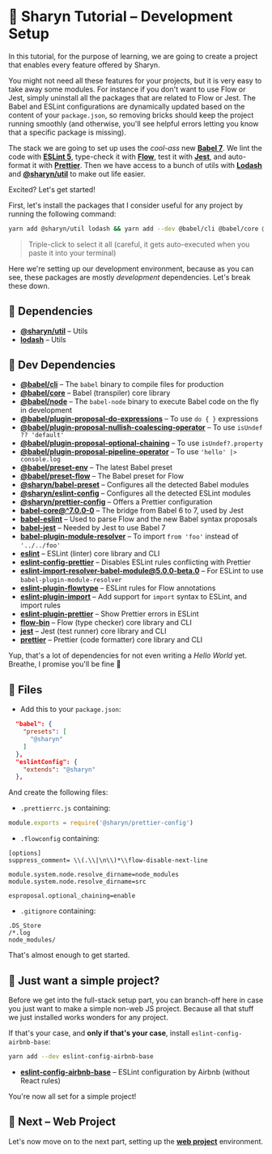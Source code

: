 # 🌹 Sharyn Tutorial – Development Setup

In this tutorial, for the purpose of learning, we are going to create a project that enables every feature offered by Sharyn.

You might not need all these features for your projects, but it is very easy to take away some modules. For instance if you don't want to use Flow or Jest, simply uninstall all the packages that are related to Flow or Jest. The Babel and ESLint configurations are dynamically updated based on the content of your `package.json`, so removing bricks should keep the project running smoothly (and otherwise, you'll see helpful errors letting you know that a specific package is missing).

The stack we are going to set up uses the _cool-ass_ new [**Babel 7**](https://medium.freecodecamp.org/were-nearing-the-7-0-babel-release-here-s-all-the-cool-stuff-we-ve-been-doing-8c1ade684039). We lint the code with [**ESLint 5**](https://eslint.org/docs/user-guide/migrating-to-5.0.0), type-check it with [**Flow**](https://flow.org/en/), test it with [**Jest**](https://jestjs.io/), and auto-format it with [**Prettier**](https://prettier.io/). Then we have access to a bunch of utils with [**Lodash**](https://lodash.com/) and [**@sharyn/util**](https://github.com/sharynjs/sharyn/tree/master/packages/util) to make out life easier.

Excited? Let's get started!

First, let's install the packages that I consider useful for any project by running the following command:

```bash
yarn add @sharyn/util lodash && yarn add --dev @babel/cli @babel/core @babel/node @babel/plugin-proposal-do-expressions @babel/plugin-proposal-nullish-coalescing-operator @babel/plugin-proposal-optional-chaining @babel/plugin-proposal-pipeline-operator @babel/preset-env @babel/preset-flow @sharyn/babel-preset @sharyn/eslint-config @sharyn/prettier-config babel-core@^7.0.0-0 babel-eslint babel-jest babel-plugin-module-resolver eslint eslint-config-prettier eslint-import-resolver-babel-module@5.0.0-beta.0 eslint-plugin-flowtype eslint-plugin-import eslint-plugin-prettier flow-bin jest prettier
```

> Triple-click to select it all (careful, it gets auto-executed when you paste it into your terminal)

Here we're setting up our development environment, because as you can see, these packages are mostly _development_ dependencies. Let's break these down.

## 🌹 Dependencies

- [**@sharyn/util**](https://github.com/sharynjs/sharyn/tree/master/packages/util) – Utils
- [**lodash**](https://lodash.com/) – Utils

## 🌹 Dev Dependencies

- [**@babel/cli**](https://github.com/babel/babel/tree/master/packages/babel-cli) – The `babel` binary to compile files for production
- [**@babel/core**](https://github.com/babel/babel/tree/master/packages/babel-core) – Babel (transpiler) core library
- [**@babel/node**](https://github.com/babel/babel/tree/master/packages/babel-node) – The `babel-node` binary to execute Babel code on the fly in development
- [**@babel/plugin-proposal-do-expressions**](https://github.com/babel/babel/tree/master/packages/babel-plugin-proposal-do-expressions) – To use `do { }` expressions
- [**@babel/plugin-proposal-nullish-coalescing-operator**](https://github.com/babel/babel/tree/master/packages/babel-plugin-proposal-nullish-coalescing-operator) – To use `isUndef ?? 'default'`
- [**@babel/plugin-proposal-optional-chaining**](https://github.com/babel/babel/tree/master/packages/babel-plugin-proposal-optional-chaining) – To use `isUndef?.property`
- [**@babel/plugin-proposal-pipeline-operator**](https://github.com/babel/babel/tree/master/packages/babel-plugin-proposal-pipeline-operator) – To use `'hello' |> console.log`
- [**@babel/preset-env**](https://github.com/babel/babel/tree/master/packages/babel-preset-env) – The latest Babel preset
- [**@babel/preset-flow**](https://github.com/babel/babel/tree/master/packages/babel-preset-flow) – The Babel preset for Flow
- [**@sharyn/babel-preset**](https://github.com/sharynjs/sharyn/tree/master/packages/babel-preset) – Configures all the detected Babel modules
- [**@sharyn/eslint-config**](https://github.com/sharynjs/sharyn/tree/master/packages/eslint-config) – Configures all the detected ESLint modules
- [**@sharyn/prettier-config**](https://github.com/sharynjs/sharyn/tree/master/packages/prettier-config) – Offers a Prettier configuration
- [**babel-core@^7.0.0-0**](https://github.com/babel/babel-bridge) – The bridge from Babel 6 to 7, used by Jest
- [**babel-eslint**](https://github.com/babel/babel-eslint) – Used to parse Flow and the new Babel syntax proposals
- [**babel-jest**](https://github.com/facebook/jest/tree/master/packages/babel-jest) – Needed by Jest to use Babel 7
- [**babel-plugin-module-resolver**](https://github.com/tleunen/babel-plugin-module-resolver) – To import `from 'foo'` instead of `'../../foo'`
- [**eslint**](https://eslint.org/) – ESLint (linter) core library and CLI
- [**eslint-config-prettier**](https://github.com/prettier/eslint-config-prettier) – Disables ESLint rules conflicting with Prettier
- [**eslint-import-resolver-babel-module@5.0.0-beta.0**](https://github.com/tleunen/eslint-import-resolver-babel-module) – For ESLint to use `babel-plugin-module-resolver`
- [**eslint-plugin-flowtype**](https://github.com/gajus/eslint-plugin-flowtype) – ESLint rules for Flow annotations
- [**eslint-plugin-import**](https://github.com/benmosher/eslint-plugin-import) – Add support for `import` syntax to ESLint, and import rules
- [**eslint-plugin-prettier**](https://github.com/prettier/eslint-plugin-prettier) – Show Prettier errors in ESLint
- [**flow-bin**](https://flow.org/) – Flow (type checker) core library and CLI
- [**jest**](https://jestjs.io/) – Jest (test runner) core library and CLI
- [**prettier**](https://prettier.io/) – Prettier (code formatter) core library and CLI

Yup, that's a lot of dependencies for not even writing a _Hello World_ yet. Breathe, I promise you'll be fine 🙂

## 🌹 Files

- Add this to your `package.json`:

```json
  "babel": {
    "presets": [
      "@sharyn"
    ]
  },
  "eslintConfig": {
    "extends": "@sharyn"
  },
```

And create the following files:

- `.prettierrc.js` containing:

```js
module.exports = require('@sharyn/prettier-config')
```

- `.flowconfig` containing:

```
[options]
suppress_comment= \\(.\\|\n\\)*\\flow-disable-next-line

module.system.node.resolve_dirname=node_modules
module.system.node.resolve_dirname=src

esproposal.optional_chaining=enable
```

- `.gitignore` containing:

```
.DS_Store
/*.log
node_modules/
```

That's almost enough to get started.

## 🌹 Just want a simple project?

Before we get into the full-stack setup part, you can branch-off here in case you just want to make a simple non-web JS project. Because all that stuff we just installed works wonders for any project.

If that's your case, and **only if that's your case**, install `eslint-config-airbnb-base`:

```bash
yarn add --dev eslint-config-airbnb-base
```

- [**eslint-config-airbnb-base**](https://github.com/airbnb/javascript/tree/master/packages/eslint-config-airbnb-base) – ESLint configuration by Airbnb (without React rules)

You're now all set for a simple project!

## 🌹 Next – Web Project

Let's now move on to the next part, setting up the [**web project**](https://github.com/sharynjs/sharyn/blob/master/docs/2-web-setup.md) environment.
